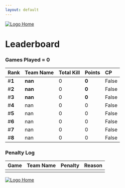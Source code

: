 ```yaml
---
layout: default
---
```



[ ![Logo](https://kanziebub.github.io/ProjectSEA/assets/images/bullet_rev.png) Home](https://kanziebub.github.io/ProjectSEA/)


# **Leaderboard**

### Games Played = 0

|  Rank  | Team Name             | Total Kill | **Points** | CP |
|:-------|:----------------------|:-----------|:-----------|:---|
| #**1** | **nan** | 0 | **0** | False | 
| #**2** | **nan** | 0 | **0** | False | 
| #**3** | **nan** | 0 | **0** | False | 
| #**4** | nan | 0 | 0 | False | 
| #**5** | nan | 0 | 0 | False | 
| #**6** | nan | 0 | 0 | False | 
| #**7** | nan | 0 | 0 | False | 
| #**8** | nan | 0 | 0 | False | 

### Penalty Log

|  Game  | Team Name | Penalty | Reason                |
|:-------|:----------|:--------|:----------------------|
|        |           |         |                       | 
 
 


[ ![Logo](https://kanziebub.github.io/ProjectSEA/assets/images/bullet_rev.png) Home](https://kanziebub.github.io/ProjectSEA/)
    